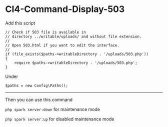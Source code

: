 # CI4-Command-Display-503
Add this script

	// Check if 503 file is available in
	// directory ../writable/uploads/ and without file extension.
	//
	// Open 503.html if you want to edit the interface.
	//
	if (file_exists($paths->writableDirectory . '/uploads/503.php'))
	{
		require $paths->writableDirectory . '/uploads/503.php';
	}

Under

`$paths = new Config\Paths();`

<hr>

Then you can use this command

`php spark server:down` for maintenance mode

`php spark server:up` for disabled maintenance mode
